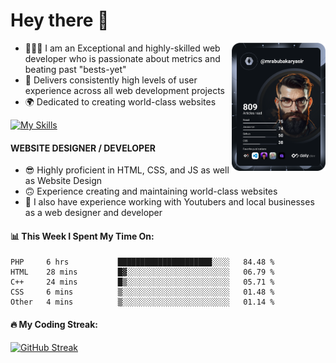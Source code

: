 <link rel="stylesheet" href="./main.css">

# Hey there 👋
<a href="https://app.daily.dev/Abubakar_Yasir"><img src="https://github.com/AbubakarYasir/AbubakarYasir/blob/main/devcard.svg" align="right" width="150" alt="Abubakar Yasir's Dev Card"/></a>

- 👨🏻‍💻 I am an Exceptional and highly-skilled web developer who is passionate about metrics and beating past "bests-yet"
- 👤 Delivers consistently high levels of user experience across all web development projects
- 🌍 Dedicated to creating world-class websites

[![My Skills](https://skillicons.dev/icons?i=js,mongodb,express,react,nodejs,sass,vscode,linux,heroku)](#)

#### WEBSITE DESIGNER / DEVELOPER

- 😎 Highly proficient in HTML, CSS, and JS
as well as Website Design
- 🙃 Experience creating and maintaining world-class websites
- 💼 I also have experience working with Youtubers and local businesses as a web designer and developer

#### 📊 This Week I Spent My Time On:
<!--START_SECTION:waka-->

```text
PHP     6 hrs           █████████████████████░░░░   84.48 %
HTML    28 mins         █▓░░░░░░░░░░░░░░░░░░░░░░░   06.79 %
C++     24 mins         █▒░░░░░░░░░░░░░░░░░░░░░░░   05.71 %
CSS     6 mins          ▒░░░░░░░░░░░░░░░░░░░░░░░░   01.48 %
Other   4 mins          ▒░░░░░░░░░░░░░░░░░░░░░░░░   01.14 %
```

<!--END_SECTION:waka-->

#### 🔥 My Coding Streak:

[![GitHub Streak](https://github-readme-streak-stats.herokuapp.com/?user=AbubakarYasir&theme=dark)](https://git.io/streak-stats)


\
&nbsp;
\
&nbsp;
\
&nbsp;
\
&nbsp;

